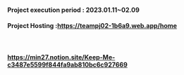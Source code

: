 
#### Project execution period : 2023.01.11~02.09<br>

#### Project Hosting :https://teampj02-1b6a9.web.app/home
<br>
 
#### https://min27.notion.site/Keep-Me-c3487e5599f844fa9ab810bc6c927669
